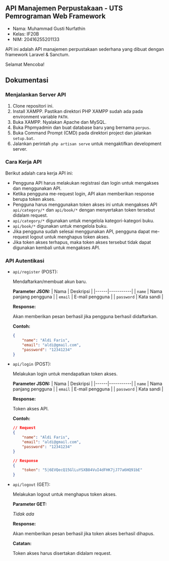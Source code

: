 ## API Manajemen Perpustakaan - UTS Pemrograman Web Framework

- Nama: Muhammad Gusti Nurfathin
- Kelas: IF20B
- NIM: 20416255201133

API ini adalah API manajemen perpustakaan sederhana yang dibuat dengan framework Laravel & Sanctum.

Selamat Mencoba!

## Dokumentasi

### Menjalankan Server API

1. Clone repositori ini.
1. Install XAMPP. Pastikan direktori PHP XAMPP sudah ada pada environment variable `PATH`.
2. Buka XAMPP. Nyalakan Apache dan MySQL.
3. Buka Phpmyadmin dan buat database baru yang bernama `perpus`.
4. Buka Command Prompt (CMD) pada direktori project dan jalankan `setup.bat`.
5. Jalankan perintah `php artisan serve` untuk mengaktifkan development server.

### Cara Kerja API

Berikut adalah cara kerja API ini:
- Pengguna API harus melakukan registrasi dan login untuk mengakses dan menggunakan API.
- Ketika pengguna me-request login, API akan memberikan response berupa token akses.
- Pengguna harus menggunakan token akses ini untuk mengakses API `api/category/*` dan `api/book/*` dengan menyertakan token tersebut didalam request.
- `api/category/*` digunakan untuk mengelola kategori-kategori buku. 
- `api/book/*` digunakan untuk mengelola buku. 
- Jika pengguna sudah selesai menggunakan API, pengguna dapat me-request logout untuk menghapus token akses.
- Jika token akses terhapus, maka token akses tersebut tidak dapat digunakan kembali untuk mengakses API.

### API Autentikasi

- `api/register` (POST):

  Mendaftarkan/membuat akun baru.
  
  **Parameter JSON:**
  | Nama | Deskripsi |
  |------|-----------|
  | `name` | Nama panjang pengguna |
  | `email` | E-mail pengguna |
  | `password` | Kata sandi |

  **Response:**
  
  Akan memberikan pesan berhasil jika pengguna berhasil didaftarkan.

  **Contoh:**
  ```json
  {
      "name": "Aldi Faris",
      "email": "aldi@gmail.com",
      "password": "12341234"
  }
  ```

- `api/login` (POST):

  Melakukan login untuk mendapatkan token akses.
  
  **Parameter JSON:**
  | Nama | Deskripsi |
  |------|-----------|
  | `name` | Nama panjang pengguna |
  | `email` | E-mail pengguna |
  | `password` | Kata sandi |

  **Response:**

  Token akses API.

  **Contoh:**
  ```json
  // Request
  {
      "name": "Aldi Faris",
      "email": "aldi@gmail.com",
      "password": "12341234"
  }

  // Response
  {
      "token": "5|6EVQecQ15GlLuYSXB84VuI4dFHK7jJ77a6HQ91bE"
  }
  ```

- `api/logout` (GET):

  Melakukan logout untuk menghapus token akses.

  **Parameter GET:**
  
  *Tidak ada*

  **Response:**
  
  Akan memberikan pesan berhasil jika token akses berhasil dihapus.

  **Catatan:**

  Token akses harus disertakan didalam request.
  
